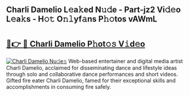 ## Charli Damelio L𝚎a𝚔ed N𝚞𝚍e - Part-jz2 Vi𝚍𝚎o L𝚎a𝚔s - H𝚘𝚝 O𝚗𝚕yf𝚊ns P𝚑𝚘tos vAWmL

# <h2><a href="http://kfdio3.oniu.top/?m=Charli+Damelio">🔗👉 🔴 Charli Damelio P𝚑ot𝚘𝚜 V𝚒d𝚎o</a></h2>

[![Charli Damelio Nu𝚍e𝚜](https://i.imgur.com/0qMVB7G.gif)](http://kfdio3.oniu.top/?m=Charli+Damelio)
Web-based entertainer and digital media artist Charli Damelio, acclaimed for disseminating dance and lifestyle ideas through solo and collaborative dance performances and short videos. Gifted fire eater Charli Damelio, famed for their exceptional skills and accomplishments in consuming fire safely.  
